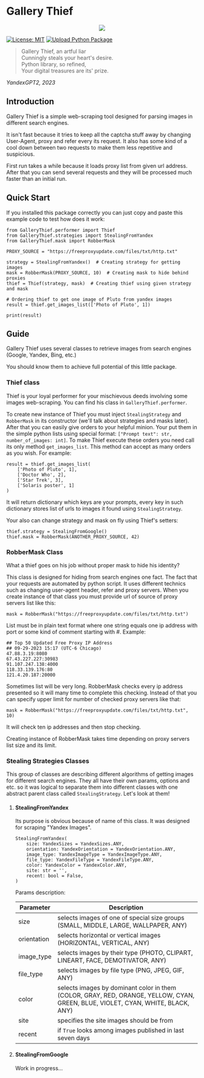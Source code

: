 # Gallery Thief


<p align="center"><img src="https://i.imgur.com/j3TgyZc.png"></p>

[![License: MIT](https://img.shields.io/badge/License-MIT-yellow.svg)](https://opensource.org/licenses/MIT)
[![Upload Python Package](https://github.com/viktor-akusoff/GalleryThief/actions/workflows/python-publish.yml/badge.svg)](https://github.com/viktor-akusoff/GalleryThief/actions/workflows/python-publish.yml)


> Gallery Thief, an artful liar\
> Cunningly steals your heart's desire.\
> Python library, so refined,\
> Your digital treasures are its' prize.

*YandexGPT2, 2023*

## Introduction

Gallery Thief is a simple web-scraping tool designed for parsing images in different search engines.

It isn't fast because it tries to keep all the captcha stuff away by changing User-Agent, proxy and
refer every its request. It also has some kind of a cool down between two requests to make them
less repetitive and suspicious.

First run takes a while because it loads proxy list from given url address.
After that you can send several requests and they will be processed much faster than an initial run.

## Quick Start

If you installed this package correctly you can just copy and paste this example code to test
how does it work:

```
from GalleryThief.performer import Thief
from GalleryThief.strategies import StealingFromYandex
from GalleryThief.mask import RobberMask

PROXY_SOURCE = "https://freeproxyupdate.com/files/txt/http.txt"

strategy = StealingFromYandex()  # Creating strategy for getting images
mask = RobberMask(PROXY_SOURCE, 10)  # Creating mask to hide behind proxies
thief = Thief(strategy, mask)  # Creating thief using given strategy and mask

# Ordering thief to get one image of Pluto from yandex images
result = thief.get_images_list(['Photo of Pluto', 1])

print(result)
```

## Guide

Gallery Thief uses several classes to retrieve images from search engines (Google, Yandex, Bing, etc.)

You should know them to achieve full potential of this little package.

### Thief class

Thief is your loyal performer for your mischievous deeds involving some
images web-scraping. You can find his class in ```GalleryThief.performer```.

To create new instance of Thief you must inject ```StealingStrategy``` and ```RobberMask``` in its constructor (we'll talk about strategies and masks later). After that you can easily give orders to your helpful minion. Your put them in the simple python lists using special format: ```["Prompt text": str, number_of_images: int]```. To make Thief execute these orders you need call its only method ```get_images_list```. This method can accept as many orders as you wish. For example:

```
result = thief.get_images_list(
    ['Photo of Pluto', 1],
    ['Doctor Who', 2],
    ['Star Trek', 3],
    ['Solaris poster', 1]
)
```
It will return dictionary which keys are your prompts, every key in such dictionary stores list of urls to images it found using ```StealingStrategy```.

Your also can change strategy and mask on fly using Thief's setters:
```
thief.strategy = StealingFromGoogle()
thief.mask = RobberMask(ANOTHER_PROXY_SOURCE, 42)
```

### RobberMask Class

What a thief goes on his job without proper mask to hide his identity?

This class is designed for hiding from search engines one fact. The fact that your requests are automated by python script. It uses different technics such as
changing user-agent header, refer and proxy servers. When you create instance of that class you must provide url of source of proxy servers list like this:

```
mask = RobberMask("https://freeproxyupdate.com/files/txt/http.txt")
```

List must be in plain text format where one string equals one ip address with port or some kind of comment starting with #. Example:

```
## Top 50 Updated Free Proxy IP Address
## 09-29-2023 15:17 (UTC-6 Chicago)
47.88.3.19:8080
67.43.227.227:30983
91.107.247.138:4000
118.33.139.176:80
121.4.20.187:20000
```

Sometimes list will be very long. RobberMask checks every ip address presented so it will many time to complete this checking. Instead of that you can specify upper limit for number of checked proxy servers like that:

```
mask = RobberMask("https://freeproxyupdate.com/files/txt/http.txt", 10)
```

It will check ten ip addresses and then stop checking.

Creating instance of RobberMask takes time depending on proxy servers list size and its limit.

### Stealing Strategies Classes

This group of classes are describing different algorithms of getting images for different search engines. They all have their own params, options and etc. so it was logical to separate them into different classes with one abstract parent class called ```StealingStrategy```.
Let's look at them!

 1. #### StealingFromYandex

    Its purpose is obvious because of name of this class. It was designed for scraping "Yandex Images".

    ```
    StealingFromYandex(
        size: YandexSizes = YandexSizes.ANY,
        orientation: YandexOrientation = YandexOrientation.ANY,
        image_type: YandexImageType = YandexImageType.ANY,
        file_type: YandexFileType = YandexFileType.ANY,
        color: YandexColor = YandexColor.ANY,
        site: str = '',
        recent: bool = False,
    )
    ```
    Params description:

    | Parameter     | Description   |
    | ------------- | ------------- |
    | size | selects images of one of special size groups (SMALL, MIDDLE, LARGE, WALLPAPER, ANY) |
    | orientation | selects horizontal or vertical images (HORIZONTAL, VERTICAL, ANY) |
    | image_type | selects images by their type (PHOTO, CLIPART, LINEART, FACE, DEMOTIVATOR, ANY) |
    | file_type | selects images by file type (PNG, JPEG, GIF, ANY) |
    | color | selects images by dominant color in them (COLOR, GRAY, RED, ORANGE, YELLOW, CYAN, GREEN, BLUE, VIOLET, CYAN, WHITE, BLACK, ANY) |
    | site | specifies the site images should be from |
    | recent | if ```True``` looks among images published in last seven days  |

2. #### StealingFromGoogle

    Work in progress...
